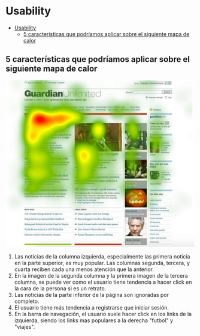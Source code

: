 # Usability

- [Usability](#usability)
  - [5 características que podríamos aplicar sobre el siguiente mapa de calor](#5-características-que-podríamos-aplicar-sobre-el-siguiente-mapa-de-calor)

## 5 características que podríamos aplicar sobre el siguiente mapa de calor

![Mapa de calor](./theguardian.jpg)

1. Las noticias de la columna izquierda, especialmente las primera noticia en la parte superior, es muy popular. Las columnas segunda, tercera, y cuarta reciben cada una menos atención que la anterior.
2. En la imagen de la segunda columna y la primera imagen de la tercera columna, se puede ver como el usuario tiene tendencia a hacer click en la cara de la persona si es un retrato.
3. Las noticias de la parte inferior de la página son ignoradas por completo.
4. El usuario tiene más tendencia a registrarse que iniciar sesión.
5. En la barra de navegación, el usuario suele hacer click en los links de la izquierda, siendo los links mas populares a la derecha "futbol" y "viajes".
